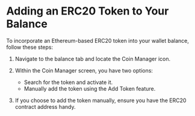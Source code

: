 # Adding an ERC20 Token to Your Balance

To incorporate an Ethereum-based ERC20 token into your wallet balance, follow these steps:

1. Navigate to the balance tab and locate the Coin Manager icon.

2. Within the Coin Manager screen, you have two options:
   - Search for the token and activate it.
   - Manually add the token using the Add Token feature.

3. If you choose to add the token manually, ensure you have the ERC20 contract address handy.